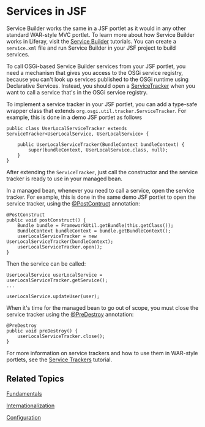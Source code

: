 # Services in JSF [](id=services-in-jsf)

Service Builder works the same in a JSF portlet as it would in any other
standard WAR-style MVC portlet. To learn more about how Service Builder works in
Liferay, visit the
[Service Builder](/develop/tutorials/-/knowledge_base/7-0/service-builder)
tutorials. You can create a `service.xml` file and run Service Builder in your
JSF project to build services.

To call OSGi-based Service Builder services from your JSF portlet, you need a
mechanism that gives you access to the OSGi service registry, because you can't
look up services published to the OSGi runtime using Declarative Services.
Instead, you should open a [ServiceTracker](https://osgi.org/javadoc/r6/core/org/osgi/util/tracker/ServiceTracker.html)
when you want to call a service that's in the OSGi service registry.

To implement a service tracker in your JSF portlet, you can add a type-safe
wrapper class that extends `org.osgi.util.tracker.ServiceTracker`. For example,
this is done in a demo JSF portlet as follows

    public class UserLocalServiceTracker extends ServiceTracker<UserLocalService, UserLocalService> {

        public UserLocalServiceTracker(BundleContext bundleContext) {
            super(bundleContext, UserLocalService.class, null);
        }
    }

After extending the `ServiceTracker`, just call the constructor and the service
tracker is ready to use in your managed bean.

In a managed bean, whenever you need to call a service, open the service
tracker. For example, this is done in the same demo JSF portlet to open the
service tracker, using the
[@PostContruct](http://docs.oracle.com/javaee/7/api/javax/annotation/PostConstruct.html)
annotation:

    @PostConstruct
    public void postConstruct() {
        Bundle bundle = FrameworkUtil.getBundle(this.getClass());
        BundleContext bundleContext = bundle.getBundleContext();
        userLocalServiceTracker = new UserLocalServiceTracker(bundleContext);
        userLocalServiceTracker.open();
    }

Then the service can be called:

    UserLocalService userLocalService = userLocalServiceTracker.getService();
    ...

    userLocalService.updateUser(user);

When it's time for the managed bean to go out of scope, you must close the
service tracker using the
[@PreDestroy](http://docs.oracle.com/javaee/7/api/javax/annotation/PreDestroy.html)
annotation:

    @PreDestroy
    public void preDestroy() {
        userLocalServiceTracker.close();
    }

For more information on service trackers and how to use them in WAR-style
portlets, see the
[Service Trackers](/develop/tutorials/-/knowledge_base/7-0/service-trackers)
tutorial.

## Related Topics [](id=related-topics)

[Fundamentals](/develop/tutorials/-/knowledge_base/7-0/fundamentals)

[Internationalization](/develop/tutorials/-/knowledge_base/7-0/internationalization)

[Configuration](/develop/tutorials/-/knowledge_base/7-0/configuration)
